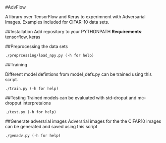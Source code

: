 #AdvFlow

A library over TensorFlow and Keras to experimnent with Adversarial Images.
Examples included for CIFAR-10 data sets.

##Installation
Add repository to your PYTHONPATH
**Requirements**: tensorflow, keras

##Preprocessing the data sets
```
./preprcessing/load_npy.py (-h for help)
```

##Training

Different model defintions from model_defs.py can be trained using this script. 

```
./train.py (-h for help)
```

##Testing
Trained models can be evaluated with std-droput and mc-dropput interpretaions
```
./test.py (-h for help)
```

##Generate adversrial images
Adversrial images for the the CIFAR10 images can be generated and saved using this script
```
./genadv.py (-h for help)
```




